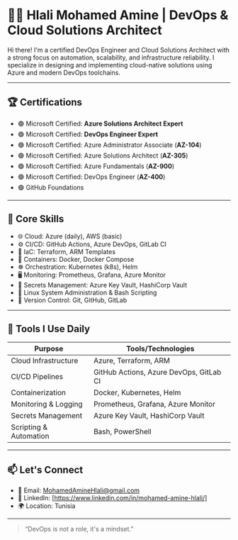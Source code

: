 # 👨‍💻 Hlali Mohamed Amine | DevOps & Cloud Solutions Architect

Hi there! I'm a certified DevOps Engineer and Cloud Solutions Architect with a strong focus on automation, scalability, and infrastructure reliability. I specialize in designing and implementing cloud-native solutions using Azure and modern DevOps toolchains.

---

## 🏆 Certifications

- 🟢 Microsoft Certified: **Azure Solutions Architect Expert**
- 🟢 Microsoft Certified: **DevOps Engineer Expert**
- 🟢 Microsoft Certified: Azure Administrator Associate (**AZ-104**)
- 🟢 Microsoft Certified: Azure Solutions Architect (**AZ-305**)
- 🟢 Microsoft Certified: Azure Fundamentals (**AZ-900**)
- 🟢 Microsoft Certified: DevOps Engineer (**AZ-400**)
- 🟢 GitHub Foundations

---

## 🚀 Core Skills

- 🌐 Cloud: Azure (daily), AWS (basic)
- ⚙️ CI/CD: GitHub Actions, Azure DevOps, GitLab CI
- 🧱 IaC: Terraform, ARM Templates
- 🐳 Containers: Docker, Docker Compose
- ☸️ Orchestration: Kubernetes (k8s), Helm
- 🖥️ Monitoring: Prometheus, Grafana, Azure Monitor
- 🔐 Secrets Management: Azure Key Vault, HashiCorp Vault
- 🐧 Linux System Administration & Bash Scripting
- 🔁 Version Control: Git, GitHub, GitLab

---

## 🧰 Tools I Use Daily

| Purpose               | Tools/Technologies                       |
|-----------------------|------------------------------------------|
| Cloud Infrastructure  | Azure, Terraform, ARM                    |
| CI/CD Pipelines       | GitHub Actions, Azure DevOps, GitLab CI |
| Containerization      | Docker, Kubernetes, Helm                 |
| Monitoring & Logging  | Prometheus, Grafana, Azure Monitor       |
| Secrets Management    | Azure Key Vault, HashiCorp Vault         |
| Scripting & Automation| Bash, PowerShell                         |

---

## 📫 Let's Connect

- 📧 Email: MohamedAmineHlali@gmail.com  
- 💼 LinkedIn: [https://www.linkedin.com/in/mohamed-amine-hlali/]  
- 🌍 Location: Tunisia  

---

> “DevOps is not a role, it's a mindset.”  

